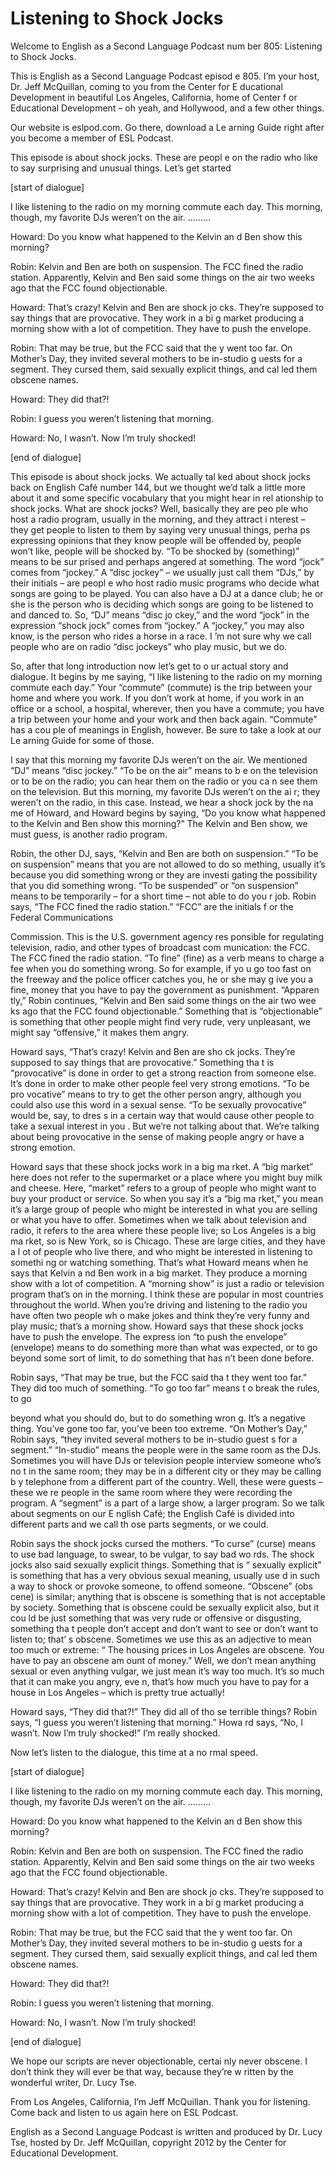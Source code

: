 # Listening to Shock Jocks

Welcome to English as a Second Language Podcast num ber 805: Listening to Shock Jocks. 

This is English as a Second Language Podcast episod e 805.  I’m your host, Dr. Jeff McQuillan, coming to you from the Center for E ducational Development in beautiful Los Angeles, California, home of Center f or Educational Development – oh yeah, and Hollywood, and a few other things. 

Our website is eslpod.com.  Go there, download a Le arning Guide right after you become a member of ESL Podcast. 

This episode is about shock jocks.  These are peopl e on the radio who like to say surprising and unusual things.  Let’s get started 

[start of dialogue] 

I like listening to the radio on my morning commute  each day.  This morning, though, my favorite DJs weren’t on the air. ………  

Howard:  Do you know what happened to the Kelvin an d Ben show this morning? 

Robin:  Kelvin and Ben are both on suspension.  The  FCC fined the radio station. Apparently, Kelvin and Ben said some things on the air two weeks ago that the FCC found objectionable. 

Howard:  That’s crazy!  Kelvin and Ben are shock jo cks.  They’re supposed to say things that are provocative.  They work in a bi g market producing a morning show with a lot of competition.  They have to push the envelope. 

Robin:  That may be true, but the FCC said that the y went too far.  On Mother’s Day, they invited several mothers to be in-studio g uests for a segment.  They cursed them, said sexually explicit things, and cal led them obscene names. 

Howard:  They did that?!   

Robin:  I guess you weren’t listening that morning.  

Howard:  No, I wasn’t.  Now I’m truly shocked! 

[end of dialogue] 

This episode is about shock jocks.  We actually tal ked about shock jocks back on English Café number 144, but we thought we’d talk a  little more about it and some specific vocabulary that you might hear in rel ationship to shock jocks. What are shock jocks?  Well, basically they are peo ple who host a radio program, usually in the morning, and they attract i nterest – they get people to listen to them by saying very unusual things, perha ps expressing opinions that they know people will be offended by, people won’t like, people will be shocked by.  “To be shocked by (something)” means to be sur prised and perhaps angered at something.  The word “jock” comes from “jockey.”   A “disc jockey” – we usually just call them “DJs,” by their initials – are peopl e who host radio music programs who decide what songs are going to be played.  You can also have a DJ at a dance club; he or she is the person who is deciding  which songs are going to be listened to and danced to.  So, “DJ” means “disc jo ckey,” and the word “jock” in the expression “shock jock” comes from “jockey.”  A  “jockey,” you may also know, is the person who rides a horse in a race.  I ’m not sure why we call people who are on radio “disc jockeys” who play music, but  we do. 

So, after that long introduction now let’s get to o ur actual story and dialogue.  It begins by me saying, “I like listening to the radio  on my morning commute each day.”  Your “commute” (commute) is the trip between  your home and where you work.  If you don’t work at home, if you work in an  office or a school, a hospital, wherever, then you have a commute; you have a trip between your home and your work and then back again.  “Commute” has a cou ple of meanings in English, however.  Be sure to take a look at our Le arning Guide for some of those. 

I say that this morning my favorite DJs weren’t on the air.  We mentioned “DJ” means “disc jockey.”  “To be on the air” means to b e on the television or to be on the radio; you can hear them on the radio or you ca n see them on the television. But this morning, my favorite DJs weren’t on the ai r; they weren’t on the radio, in this case.  Instead, we hear a shock jock by the na me of Howard, and Howard begins by saying, “Do you know what happened to the  Kelvin and Ben show this morning?”  The Kelvin and Ben show, we must guess, is another radio program. 

Robin, the other DJ, says, “Kelvin and Ben are both  on suspension.”  “To be on suspension” means that you are not allowed to do so mething, usually it’s because you did something wrong or they are investi gating the possibility that you did something wrong.  “To be suspended” or “on suspension” means to be temporarily – for a short time – not able to do you r job.  Robin says, “The FCC fined the radio station.”  “FCC” are the initials f or the Federal Communications  

Commission.  This is the U.S. government agency res ponsible for regulating television, radio, and other types of broadcast com munication: the FCC.  The FCC fined the radio station.  “To fine” (fine) as a  verb means to charge a fee when you do something wrong.  So for example, if yo u go too fast on the freeway and the police officer catches you, he or she may g ive you a fine, money that you have to pay the government as punishment.  “Apparen tly,” Robin continues, “Kelvin and Ben said some things on the air two wee ks ago that the FCC found objectionable.”  Something that is “objectionable” is something that other people might find very rude, very unpleasant, we might say  “offensive,” it makes them angry. 

Howard says, “That’s crazy!  Kelvin and Ben are sho ck jocks.  They’re supposed to say things that are provocative.”  Something tha t is “provocative” is done in order to get a strong reaction from someone else.  It’s done in order to make other people feel very strong emotions.  “To be pro vocative” means to try to get the other person angry, although you could also use  this word in a sexual sense. “To be sexually provocative” would be, say, to dres s in a certain way that would cause other people to take a sexual interest in you .  But we’re not talking about that.  We’re talking about being provocative in the  sense of making people angry or have a strong emotion.   

Howard says that these shock jocks work in a big ma rket.  A “big market” here does not refer to the supermarket or a place where you might buy milk and cheese.  Here, “market” refers to a group of people  who might want to buy your product or service.  So when you say it’s a “big ma rket,” you mean it’s a large group of people who might be interested in what you  are selling or what you have to offer.  Sometimes when we talk about television and radio, it refers to the area where these people live; so Los Angeles is a big ma rket, so is New York, so is Chicago.  These are large cities, and they have a l ot of people who live there, and who might be interested in listening to somethi ng or watching something. That’s what Howard means when he says that Kelvin a nd Ben work in a big market.  They produce a morning show with a lot of competition.  A “morning show” is just a radio or television program that’s on in the morning.  I think these are popular in most countries throughout the world.   When you’re driving and listening to the radio you have often two people wh o make jokes and think they’re very funny and play music; that’s a morning show.  Howard says that these shock jocks have to push the envelope.  The express ion “to push the envelope” (envelope) means to do something more than what was  expected, or to go beyond some sort of limit, to do something that has n’t been done before. 

Robin says, “That may be true, but the FCC said tha t they went too far.”  They did too much of something.  “To go too far” means t o break the rules, to go  

beyond what you should do, but to do something wron g.  It’s a negative thing. You’ve gone too far, you’ve been too extreme.  “On Mother’s Day,” Robin says, “they invited several mothers to be in-studio guest s for a segment.”  “In-studio” means the people were in the same room as the DJs.  Sometimes you will have DJs or television people interview someone who’s no t in the same room; they may be in a different city or they may be calling b y telephone from a different part of the country.  Well, these were guests – these we re people in the same room where they were recording the program.  A “segment”  is a part of a large show, a larger program.  So we talk about segments on our E nglish Café; the English Café is divided into different parts and we call th ose parts segments, or we could. 

Robin says the shock jocks cursed the mothers.  “To  curse” (curse) means to use bad language, to swear, to be vulgar, to say bad wo rds.  The shock jocks also said sexually explicit things.  Something that is “ sexually explicit” is something that has a very obvious sexual meaning, usually use d in such a way to shock or provoke someone, to offend someone.  “Obscene” (obs cene) is similar; anything that is obscene is something that is not acceptable  by society.  Something that is obscene could be sexually explicit also, but it cou ld be just something that was very rude or offensive or disgusting, something tha t people don’t accept and don’t want to see or don’t want to listen to; that’ s obscene.  Sometimes we use this as an adjective to mean too much or extreme: “ The housing prices in Los Angeles are obscene.  You have to pay an obscene am ount of money.”  Well, we don’t mean anything sexual or even anything vulgar,  we just mean it’s way too much.  It’s so much that it can make you angry, eve n, that’s how much you have to pay for a house in Los Angeles – which is pretty  true actually! 

Howard says, “They did that?!”  They did all of tho se terrible things?  Robin says, “I guess you weren’t listening that morning.”  Howa rd says, “No, I wasn’t.  Now I’m truly shocked!”  I’m really shocked. 

Now let’s listen to the dialogue, this time at a no rmal speed. 

[start of dialogue] 

I like listening to the radio on my morning commute  each day.  This morning, though, my favorite DJs weren’t on the air. ………  

Howard:  Do you know what happened to the Kelvin an d Ben show this morning? 

Robin:  Kelvin and Ben are both on suspension.  The  FCC fined the radio station. Apparently, Kelvin and Ben said some things on the air two weeks ago that the FCC found objectionable. 

Howard:  That’s crazy!  Kelvin and Ben are shock jo cks.  They’re supposed to say things that are provocative.  They work in a bi g market producing a morning show with a lot of competition.  They have to push the envelope. 

Robin:  That may be true, but the FCC said that the y went too far.  On Mother’s Day, they invited several mothers to be in-studio g uests for a segment.  They cursed them, said sexually explicit things, and cal led them obscene names. 

Howard:  They did that?!   

Robin:  I guess you weren’t listening that morning.  

Howard:  No, I wasn’t.  Now I’m truly shocked! 

[end of dialogue] 

We hope our scripts are never objectionable, certai nly never obscene.  I don’t think they will ever be that way, because they’re w ritten by the wonderful writer, Dr. Lucy Tse.   

From Los Angeles, California, I’m Jeff McQuillan.  Thank you for listening.  Come back and listen to us again here on ESL Podcast. 

English as a Second Language Podcast is written and  produced by Dr. Lucy Tse, hosted by Dr. Jeff McQuillan, copyright 2012 by the  Center for Educational Development.


